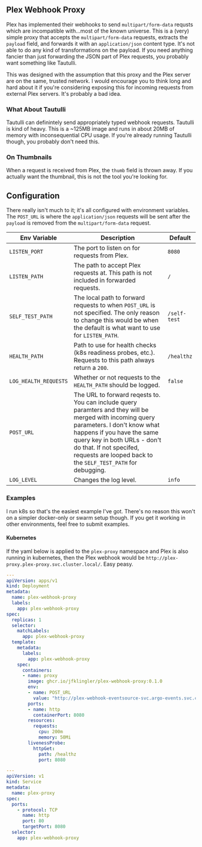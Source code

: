 ## Plex Webhook Proxy

Plex has implemented their webhooks to send `multipart/form-data` requsts which are incompatible with...most of the known universe.
This is a (very) simple proxy that accepts the `multipart/form-data` requests, extracts the `payload` field, and forwards it with an `application/json` content type.
It's not able to do any kind of transformations on the payload.
If you need anything fancier than just forwarding the JSON part of Plex requests, you probably want something like Tautulli.

This was designed with the assumption that this proxy and the Plex server are on the same, trusted network.
I would encourage you to think long and hard about it if you're considering exposing this for incoming requests from external Plex servers.
It's probably a bad idea.

### What About Tautulli

Tautulli can definintely send appropriately typed webhook requests.
Tautulli is kind of heavy.
This is a ~125MB image and runs in about 20MB of memory with inconsequential CPU usage.
If you're already running Tautulli though, you probably don't need this.

### On Thumbnails
When a request is received from Plex, the `thumb` field is thrown away.
If you actually want the thumbnail, this is not the tool you're looking for.

## Configuration

There really isn't much to it; it's all configured with environment variables.
The `POST_URL` is where the `application/json` requests will be sent after the `payload` is removed from the `multipart/form-data` request.

| Env Variable | Description | Default |
| --- | --- | --- |
| `LISTEN_PORT` | The port to listen on for requests from Plex. | `8080` |
| `LISTEN_PATH` | The path to accept Plex requests at. This path is not included in forwarded requests. | `/` |
| `SELF_TEST_PATH` | The local path to forward requests to when `POST_URL` is not specified. The only reason to change this would be when the default is what want to use for `LISTEN_PATH`. | `/self-test` |
| `HEALTH_PATH` | Path to use for health checks (k8s readiness probes, etc.). Requests to this path always return a `200`.| `/healthz` |
| `LOG_HEALTH_REQUESTS` | Whether or not requests to the `HEALTH_PATH` should be logged. | `false` |
| `POST_URL` | The URL to forward reqests to. You can include query paramters and they will be merged with incoming query parameters. I don't know what happens if you have the same query key in both URLs - don't do that. If not specifed, requests are looped back to the `SELF_TEST_PATH` for debugging. |  |
| `LOG_LEVEL` | Changes the log level. | `info` |

### Examples

I run k8s so that's the easiest example I've got.
There's no reason this won't on a simpler docker-only or swarm setup though.
If you get it working in other environments, feel free to submit examples.

#### Kubernetes

If the yaml below is applied to the `plex-proxy` namespace and Plex is also running in kubernetes, then the Plex webhook would be `http://plex-proxy.plex-proxy.svc.cluster.local/`.
Easy peasy.

```yaml
---
apiVersion: apps/v1
kind: Deployment
metadata:
  name: plex-webhook-proxy
  labels:
    app: plex-webhook-proxy
spec:
  replicas: 1
  selector:
    matchLabels:
      app: plex-webhook-proxy
  template:
    metadata:
      labels:
        app: plex-webhook-proxy
    spec:
      containers:
      - name: proxy
        image: ghcr.io/jfklingler/plex-webhook-proxy:0.1.0
        env:
        - name: POST_URL
          value: "http://plex-webhook-eventsource-svc.argo-events.svc.cluster.local:12000/plex-event"
        ports:
        - name: http
          containerPort: 8080
        resources:
          requests:
            cpu: 200m
            memory: 50Mi
        livenessProbe:
          httpGet:
            path: /healthz
            port: 8080

---
apiVersion: v1
kind: Service
metadata:
  name: plex-proxy
spec:
  ports:
    - protocol: TCP
      name: http
      port: 80
      targetPort: 8080
  selector:
    app: plex-webhook-proxy
```
